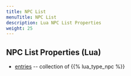 ```yaml
---
title: NPC List
menuTitle: NPC List
description: Lua NPC List Properties
weight: 25
---
```


## NPC List Properties (Lua)
- [entries](entries) -- collection of {{% lua_type_npc %}}
